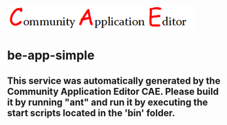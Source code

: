 ![CAE](https://github.com/CAE-Community-Application-Editor/application-3232/blob/master/microservice-be-app-simple/img/logo.png)  

be-app-simple
===================


This service was automatically generated by the Community Application Editor CAE. Please build it by running "ant" and run it by executing the start scripts located in the 'bin' folder.
---------------
